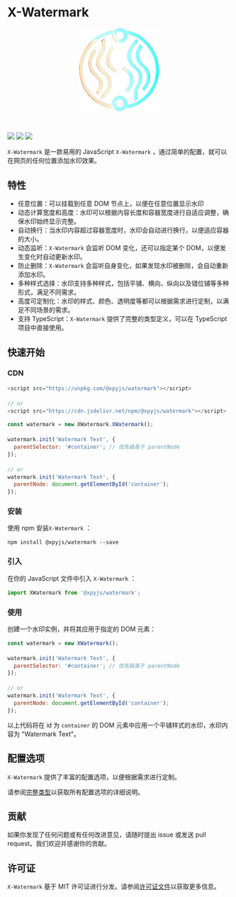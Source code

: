 # X-Watermark


<p align="center"> 
   <img width="180" src="./logo.png" alt="logo">
</p> 
<br/>

![](https://img.shields.io/npm/v/@xpyjs/watermark.svg) ![](https://badgen.net/npm/dt/@xpyjs/watermark) ![](https://img.shields.io/npm/l/@xpyjs/watermark.svg)

`X-Watermark` 是一款易用的 JavaScript `X-Watermark` ，通过简单的配置，就可以在网页的任何位置添加水印效果。

## 特性

- 任意位置：可以挂载到任意 DOM 节点上，以便在任意位置显示水印
- 动态计算宽度和高度：水印可以根据内容长度和容器宽度进行自适应调整，确保水印始终显示完整。
- 自动换行：当水印内容超过容器宽度时，水印会自动进行换行，以便适应容器的大小。
- 动态监听：`X-Watermark` 会监听 DOM 变化，还可以指定某个 DOM，以便发生变化时自动更新水印。
- 防止删除：`X-Watermark` 会监听自身变化，如果发现水印被删除，会自动重新添加水印。
- 多种样式选择：水印支持多种样式，包括平铺、横向、纵向以及错位铺等多种形式，满足不同需求。
- 高度可定制化：水印的样式、颜色、透明度等都可以根据需求进行定制，以满足不同场景的需求。
- 支持 TypeScript：`X-Watermark` 提供了完整的类型定义，可以在 TypeScript 项目中直接使用。

## 快速开始

### CDN

```js
<script src="https://unpkg.com/@xpyjs/watermark"></script>

// or
<script src="https://cdn.jsdelivr.net/npm/@xpyjs/watermark"></script>
```

```js
const watermark = new XWatermark.XWatermark();

watermark.init('Watermark Text', {
  parentSelector: '#container'; // 优先级高于 parentNode
});

// or
watermark.init('Watermark Text', {
  parentNode: document.getElementById('container');
});
```

### 安装

使用 npm 安装`X-Watermark` ：

```shell
npm install @xpyjs/watermark --save
```

### 引入

在你的 JavaScript 文件中引入 `X-Watermark` ：

```javascript
import XWatermark from '@xpyjs/watermark';
```

### 使用

创建一个水印实例，并将其应用于指定的 DOM 元素：

```javascript
const watermark = new XWatermark();

watermark.init('Watermark Text', {
  parentSelector: '#container'; // 优先级高于 parentNode
});

// or
watermark.init('Watermark Text', {
  parentNode: document.getElementById('container');
});
```

以上代码将在 id 为 `container` 的 DOM 元素中应用一个平铺样式的水印，水印内容为 "Watermark Text"。

## 配置选项

`X-Watermark` 提供了丰富的配置选项，以便根据需求进行定制。

请参阅[完整类型](./types/index.d.ts)以获取所有配置选项的详细说明。

## 贡献

如果你发现了任何问题或有任何改进意见，请随时提出 issue 或发送 pull request。我们欢迎并感谢你的贡献。

## 许可证

`X-Watermark` 基于 MIT 许可证进行分发。请参阅[许可证文件](./LICENSE)以获取更多信息。
